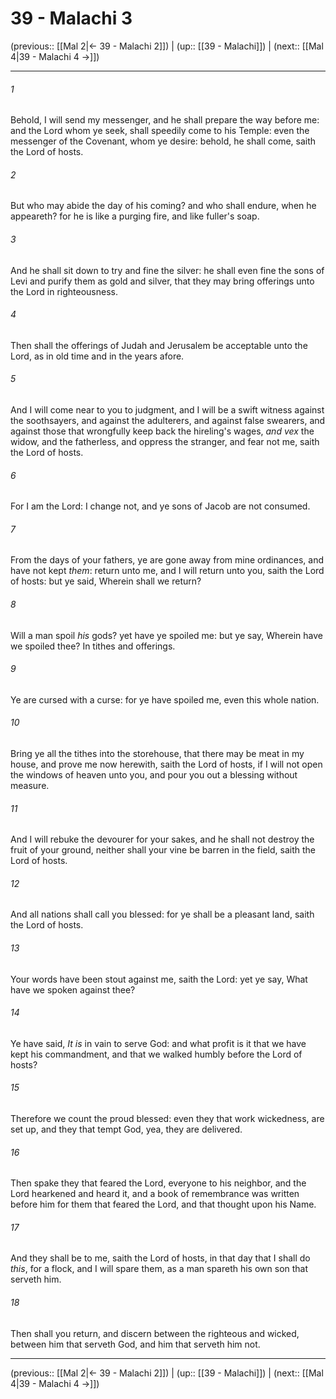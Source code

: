 # 39 - Malachi 3

(previous:: [[Mal 2|← 39 - Malachi 2]]) | (up:: [[39 - Malachi]]) | (next:: [[Mal 4|39 - Malachi 4 →]])

***


###### 1 
Behold, I will send my messenger, and he shall prepare the way before me: and the Lord whom ye seek, shall speedily come to his Temple: even the messenger of the Covenant, whom ye desire: behold, he shall come, saith the Lord of hosts. 

###### 2 
But who may abide the day of his coming? and who shall endure, when he appeareth? for he is like a purging fire, and like fuller's soap. 

###### 3 
And he shall sit down to try and fine the silver: he shall even fine the sons of Levi and purify them as gold and silver, that they may bring offerings unto the Lord in righteousness. 

###### 4 
Then shall the offerings of Judah and Jerusalem be acceptable unto the Lord, as in old time and in the years afore. 

###### 5 
And I will come near to you to judgment, and I will be a swift witness against the soothsayers, and against the adulterers, and against false swearers, and against those that wrongfully keep back the hireling's wages, _and vex_ the widow, and the fatherless, and oppress the stranger, and fear not me, saith the Lord of hosts. 

###### 6 
For I am the Lord: I change not, and ye sons of Jacob are not consumed. 

###### 7 
From the days of your fathers, ye are gone away from mine ordinances, and have not kept _them_: return unto me, and I will return unto you, saith the Lord of hosts: but ye said, Wherein shall we return? 

###### 8 
Will a man spoil _his_ gods? yet have ye spoiled me: but ye say, Wherein have we spoiled thee? In tithes and offerings. 

###### 9 
Ye are cursed with a curse: for ye have spoiled me, even this whole nation. 

###### 10 
Bring ye all the tithes into the storehouse, that there may be meat in my house, and prove me now herewith, saith the Lord of hosts, if I will not open the windows of heaven unto you, and pour you out a blessing without measure. 

###### 11 
And I will rebuke the devourer for your sakes, and he shall not destroy the fruit of your ground, neither shall your vine be barren in the field, saith the Lord of hosts. 

###### 12 
And all nations shall call you blessed: for ye shall be a pleasant land, saith the Lord of hosts. 

###### 13 
Your words have been stout against me, saith the Lord: yet ye say, What have we spoken against thee? 

###### 14 
Ye have said, _It is_ in vain to serve God: and what profit is it that we have kept his commandment, and that we walked humbly before the Lord of hosts? 

###### 15 
Therefore we count the proud blessed: even they that work wickedness, are set up, and they that tempt God, yea, they are delivered. 

###### 16 
Then spake they that feared the Lord, everyone to his neighbor, and the Lord hearkened and heard it, and a book of remembrance was written before him for them that feared the Lord, and that thought upon his Name. 

###### 17 
And they shall be to me, saith the Lord of hosts, in that day that I shall do _this_, for a flock, and I will spare them, as a man spareth his own son that serveth him. 

###### 18 
Then shall you return, and discern between the righteous and wicked, between him that serveth God, and him that serveth him not.

***

(previous:: [[Mal 2|← 39 - Malachi 2]]) | (up:: [[39 - Malachi]]) | (next:: [[Mal 4|39 - Malachi 4 →]])
